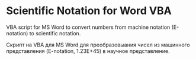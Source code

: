 # Scientific Notation for Word VBA
VBA script for MS Word to convert numbers from machine notation (E-notation) to scientific notation.

Скрипт на VBA для MS Word для преобразовыания чисел из машинного представления (E-notation, 1.23E+45) в научное представление.
